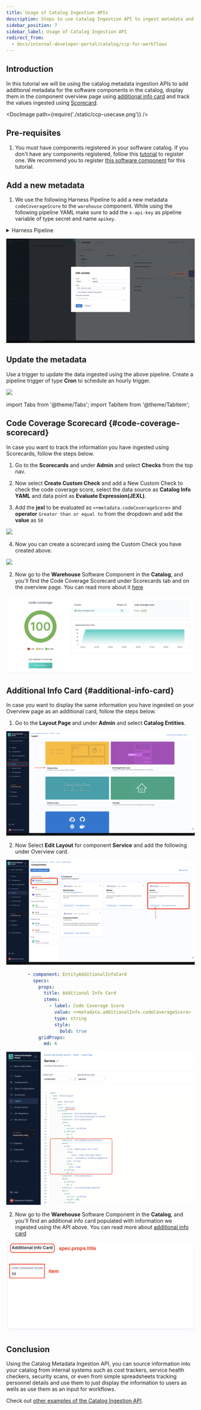 ```yaml
---
title: Usage of Catalog Ingestion APIs
description: Steps to use Catalog Ingestion API to ingest metadata and use the information on catalog overview and workflows
sidebar_position: 7
sidebar_label: Usage of Catalog Ingestion API
redirect_from:
  - docs/internal-developer-portal/catalog/ccp-for-workflows
---
```


<DocsTag  backgroundColor= "#cbe2f9" text="Tutorial"  textColor="#0b5cad"  />

## Introduction

In this tutorial we will be using the catalog metadata ingestion APIs to add additional metadata for the software components in the catalog, display them in the component overview page using [additional info card](/docs/internal-developer-portal/catalog/custom-card) and track the values ingested using [Scorecard](https://developer.harness.io/docs/internal-developer-portal/scorecards/custom-data-sources). 

<DocImage path={require('./static/ccp-usecase.png')} />

<DocVideo src="https://www.youtube.com/embed/MB-IWGoYjOo?si=y87PPJlPdVYeqd99" />

## Pre-requisites

1. You must have components registered in your software catalog. If you don't have any components registered, follow this [tutorial](/docs/internal-developer-portal/catalog/register-software-component) to register one. We recommend you to register [this software component](https://github.com/harness-community/idp-samples/blob/main/example-catalog-info/tutorial-catalog-ingestion.yaml) for this tutorial.

## Add a new metadata

1. We use the following Harness Pipeline to add a new metadata `codeCoverageScore` to the `warehouse` component. While using the following pipeline YAML make sure to add the `x-api-key` as pipeline variable of type secret and name `apikey`. 

<details>
<summary>Harness Pipeline</summary>

```YAML
pipeline:
  name: catalog-ingestion-api-tutorial
  identifier: catalogingestionapitutorial
  projectIdentifier: <PROJECT_ID>
  orgIdentifier: <ORG_ID>
  tags: {}
  stages:
    - stage:
        name: demo-stage
        identifier: demostage
        description: ""
        type: IDP
        spec:
          platform:
            os: Linux
            arch: Amd64
          runtime:
            type: Cloud
            spec: {}
          execution:
            steps:
              - step:
                  type: Run
                  name: Run_1
                  identifier: Run_1
                  spec:
                    shell: Python
                    command: |-
                      import requests
                      import random

                      # Define the API endpoint and headers
                      url = 'https://app.harness.io/gateway/v1/catalog/custom-properties/entity'
                      headers = {
                          'Harness-Account': '<+account.identifier>',
                          'Content-Type': 'application/json',
                          'x-api-key': '<+pipeline.variables.apikey>'  # Replace with your actual API key
                      }

                      # Fetch the product data from the API
                      product_url = 'https://dummyjson.com/products'
                      response = requests.get(product_url)

                      # Check if the response is successful
                      if response.status_code == 200:
                          data = response.json()

                          # Extract stock data
                          products = data.get("products", [])
                          total_stock = sum(product.get("stock", 0) for product in products)

                          # Introduce variability
                          random_max_possible_stock = random.randint(500, 2000)  # Randomize max stock
                          random_factor = random.uniform(0.5, 1.5)  # Random multiplier for variation

                          # Calculate base score and apply randomness
                          base_score = (total_stock / random_max_possible_stock) * 100
                          code_coverage_score = min(base_score * random_factor, 100)  # Ensure < 100

                          print(f"Code Coverage Score: {code_coverage_score:.2f}")

                          # Prepare the data to update the code coverage score
                          data_payload = {
                              "entity_ref": "warehouse",
                              "property": "metadata.codeCoverageScore",
                              "value": round(code_coverage_score, 2)  # Send as a number, not a string
                          }

                          # Make the POST request to update the value
                          update_response = requests.post(url, headers=headers, json=data_payload)

                          # Check the response from the update request
                          if update_response.status_code == 200:
                              print("Code coverage score updated successfully!")
                              print("Response:", update_response.json())
                          else:
                              print(f"Failed to update the code coverage score. HTTP Status Code: {update_response.status_code}")
                              print("Response:", update_response.text)
                      else:
                          print(f"Failed to fetch product data. HTTP Status Code: {response.status_code}")
        tags: {}
  variables:
    - name: apikey
      type: Secret
      description: ""
      required: false
      value: x-api-key
```
</details>

![](./static/add-secret.png)

## Update the metadata

Use a trigger to update the data ingested using the above pipeline. Create a pipeline trigger of type **Cron** to schedule an hourly trigger.

![](./static/code-coverage-score.gif)

import Tabs from '@theme/Tabs';
import TabItem from '@theme/TabItem';


<Tabs queryString="use-metadata-info">
<TabItem value="scorecard" label="Code Coverage Scorecard">

## Code Coverage Scorecard \{#code-coverage-scorecard}

In case you want to track the information you have ingested using Scorecards, follow the steps below.

1. Go to the **Scorecards** and under **Admin** and select **Checks** from the top nav.

2. Now select **Create Custom Check** and add a New Custom Check to check the code coverage score, select the data source as **Catalog Info YAML** and data point as **Evaluate Expression(JEXL)**. 

3. Add the **jexl** to be evaluated as `<+metadata.codeCoverageScore>` and **operator** `Greater than or equal to` from the dropdown and add the **value** as `50` 

![](./static/create-check.gif)

4. Now you can create a scorecard using the Custom Check you have created above. 

![](./static/create-score-card.gif)

2. Now go to the **Warehouse** Software Component in the **Catalog**, and you'll find the Code Coverage Scorecard under Scorecards tab and on the overview page. You can read more about it [here](https://developer.harness.io/docs/internal-developer-portal/scorecards/custom-data-sources)

![](./static/code-coverage-score-tab.png)

</TabItem>
<TabItem value="card" label="Additional Info Card">

## Additional Info Card \{#additional-info-card}

In case you want to display the same information you have ingested on your Overview page as an additional card, follow the steps below.

1. Go to the **Layout Page** and under **Admin** and select **Catalog Entities**.

![](./static/navigate-catalog-entities.png)

2. Now Select **Edit Layout** for component **Service** and add the following under Overview card. 

![](./static/navigate-component.png)

```YAML
        - component: EntityAdditionalInfoCard
          specs:
            props:
              title: Additional Info Card
              items:
                - label: Code Coverage Score
                  value: <+metadata.additionalInfo.codeCoverageScore>
                  type: string
                  style:
                    bold: true
            gridProps:
              md: 6
```

![](./static/add-additional-info-card.png)


2. Now go to the **Warehouse** Software Component in the **Catalog**, and you'll find an additional info card populated with information we ingested using the API above. You can read more about [additional info card](/docs/internal-developer-portal/catalog/custom-card)

![](./static/additional-info-card-new.png)

</TabItem>
</Tabs>

## Conclusion

Using the Catalog Metadata Ingestion API, you can source information into your catalog from internal systems such as cost trackers, service health checkers, security scans, or even from simple spreadsheets tracking personnel details and use them to just display the information to users as wells as use them as an input for workflows.

Check out [other examples of the Catalog Ingestion API](./catalog-ingestion-api.md).
